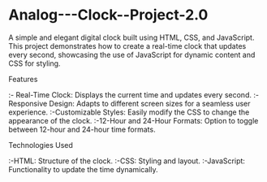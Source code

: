 # Analog---Clock--Project-2.0

A simple and elegant digital clock built using HTML, CSS, and JavaScript. This project demonstrates how to create a real-time clock that updates every second, showcasing the use of JavaScript for dynamic content and CSS for styling.


Features

:- Real-Time Clock: Displays the current time and updates every second.
:-Responsive Design: Adapts to different screen sizes for a seamless user experience.
:-Customizable Styles: Easily modify the CSS to change the appearance of the clock.
:-12-Hour and 24-Hour Formats: Option to toggle between 12-hour and 24-hour time formats.


Technologies Used

:-HTML: Structure of the clock.
:-CSS: Styling and layout.
:-JavaScript: Functionality to update the time dynamically.
